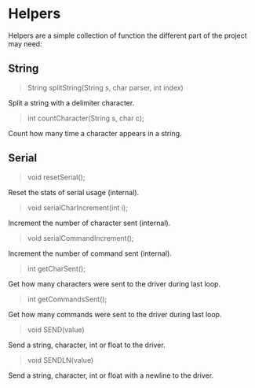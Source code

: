 
Helpers
=======

Helpers are a simple collection of function the different part of the project may need:

String
------

> String splitString(String s, char parser, int index)

Split a string with a delimiter character.

> int countCharacter(String s, char c);

Count how many time a character appears in a string.

Serial
------

> void resetSerial();

Reset the stats of serial usage (internal).

> void serialCharIncrement(int i);

Increment the number of character sent (internal).

> void serialCommandIncrement();

Increment the number of command sent (internal).

> int getCharSent();

Get how many characters were sent to the driver during last loop.

> int getCommandsSent();

Get how many commands were sent to the driver during last loop.

> void SEND(value)

Send a string, character, int or float to the driver.

> void SENDLN(value)

Send a string, character, int or float with a newline to the driver.

